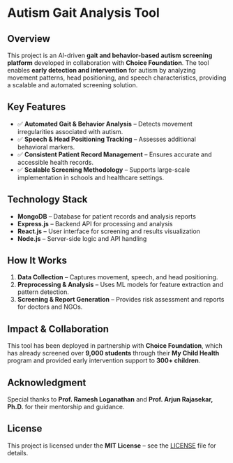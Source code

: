 # **Autism Gait Analysis Tool**

## **Overview**
This project is an AI-driven **gait and behavior-based autism screening platform** developed in collaboration with **Choice Foundation**. The tool enables **early detection and intervention** for autism by analyzing movement patterns, head positioning, and speech characteristics, providing a scalable and automated screening solution.

## **Key Features**
- ✅ **Automated Gait & Behavior Analysis** – Detects movement irregularities associated with autism.  
- ✅ **Speech & Head Positioning Tracking** – Assesses additional behavioral markers.  
- ✅ **Consistent Patient Record Management** – Ensures accurate and accessible health records.  
- ✅ **Scalable Screening Methodology** – Supports large-scale implementation in schools and healthcare settings.  

## **Technology Stack**
- **MongoDB** – Database for patient records and analysis reports  
- **Express.js** – Backend API for processing and analysis  
- **React.js** – User interface for screening and results visualization  
- **Node.js** – Server-side logic and API handling  

## **How It Works**
1. **Data Collection** – Captures movement, speech, and head positioning.  
2. **Preprocessing & Analysis** – Uses ML models for feature extraction and pattern detection.  
3. **Screening & Report Generation** – Provides risk assessment and reports for doctors and NGOs.  

## **Impact & Collaboration**
This tool has been deployed in partnership with **Choice Foundation**, which has already screened over **9,000 students** through their **My Child Health** program and provided early intervention support to **300+ children**.  

## **Acknowledgment**
Special thanks to **Prof. Ramesh Loganathan** and **Prof. Arjun Rajasekar, Ph.D.** for their mentorship and guidance.  

## **License**
This project is licensed under the **MIT License** – see the [LICENSE](LICENSE) file for details.  

